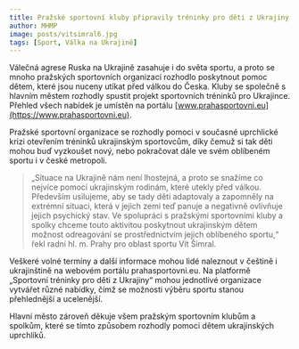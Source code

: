 ```yaml
---
title: Pražské sportovní kluby připravily tréninky pro děti z Ukrajiny
author: MHMP
image: posts/vitsimral6.jpg
tags: [Sport, Válka na Ukrajině]
---
```


Válečná agrese Ruska na Ukrajině zasahuje i do světa sportu, a proto se mnoho pražských sportovních organizací rozhodlo poskytnout pomoc dětem, které jsou nuceny utíkat před válkou do Česka. Kluby se společně s hlavním městem rozhodly spustit projekt sportovních tréninků pro Ukrajince. Přehled všech nabídek je umístěn na portálu [www.prahasportovni.eu](https://www.prahasportovni.eu).

Pražské sportovní organizace se rozhodly pomoci v současné uprchlické krizi otevřením tréninků ukrajinským sportovcům, díky čemuž si tak děti mohou buď vyzkoušet nový, nebo pokračovat dále ve svém oblíbeném sportu i v české metropoli.

> „Situace na Ukrajině nám není lhostejná, a proto se snažíme co nejvíce pomoci ukrajinským rodinám, které utekly před válkou. Především usilujeme, aby se tady děti adaptovaly a zapomněly na extrémní situaci, která v jejich zemi teď panuje a negativně ovlivňuje jejich psychický stav. Ve spolupráci s pražskými sportovními kluby a spolky chceme touto aktivitou poskytnout ukrajinským dětem možnost odreagování se prostřednictvím jejich oblíbeného sportu,“ řekl radní hl. m. Prahy pro oblast sportu Vít Šimral.

Veškeré volné termíny a další informace mohou lidé naleznout v češtině i ukrajinštině na webovém portálu prahasportovni.eu. Na platformě „Sportovní tréninky pro děti z Ukrajiny“ mohou jednotlivé organizace vytvářet různé nabídky, čímž se možnosti výběru sportu stanou přehlednější a ucelenější.

Hlavní město zároveň děkuje všem pražským sportovním klubům a spolkům, které se tímto způsobem rozhodly pomoci dětem ukrajinských uprchlíků.
